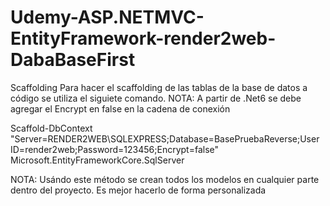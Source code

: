 # Udemy-ASP.NETMVC-EntityFramework-render2web-DabaBaseFirst

Scaffolding 
Para hacer el scaffolding de las tablas de la base de datos a código se utiliza el siguiete comando. NOTA: A partir de .Net6 se debe agregar el Encrypt en false en la cadena de conexión

Scaffold-DbContext "Server=RENDER2WEB\SQLEXPRESS;Database=BasePruebaReverse;User ID=render2web;Password=123456;Encrypt=false" Microsoft.EntityFrameworkCore.SqlServer

NOTA: Usándo este método se crean todos los modelos en cualquier parte dentro del proyecto. Es mejor hacerlo de forma personalizada
